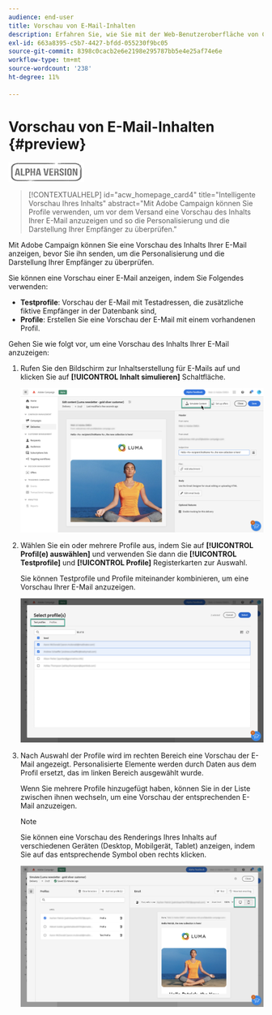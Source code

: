 ```yaml
---
audience: end-user
title: Vorschau von E-Mail-Inhalten
description: Erfahren Sie, wie Sie mit der Web-Benutzeroberfläche von Campaign eine Vorschau Ihres E-Mail-Inhalts anzeigen können.
exl-id: 663a8395-c5b7-4427-bfdd-055230f9bc05
source-git-commit: 8398c0cacb2e6e2198e295787bb5e4e25af74e6e
workflow-type: tm+mt
source-wordcount: '238'
ht-degree: 11%

---
```


# Vorschau von E-Mail-Inhalten {#preview}

![](../assets/do-not-localize/badge.png)

>[!CONTEXTUALHELP]
>id="acw_homepage_card4"
>title="Intelligente Vorschau Ihres Inhalts"
>abstract="Mit Adobe Campaign können Sie Profile verwenden, um vor dem Versand eine Vorschau des Inhalts Ihrer E-Mail anzuzeigen und so die Personalisierung und die Darstellung Ihrer Empfänger zu überprüfen."

Mit Adobe Campaign können Sie eine Vorschau des Inhalts Ihrer E-Mail anzeigen, bevor Sie ihn senden, um die Personalisierung und die Darstellung Ihrer Empfänger zu überprüfen.

Sie können eine Vorschau einer E-Mail anzeigen, indem Sie Folgendes verwenden:

* **Testprofile**: Vorschau der E-Mail mit Testadressen, die zusätzliche fiktive Empfänger in der Datenbank sind,
* **Profile**: Erstellen Sie eine Vorschau der E-Mail mit einem vorhandenen Profil.

Gehen Sie wie folgt vor, um eine Vorschau des Inhalts Ihrer E-Mail anzuzeigen:

1. Rufen Sie den Bildschirm zur Inhaltserstellung für E-Mails auf und klicken Sie auf **[!UICONTROL Inhalt simulieren]** Schaltfläche.

   ![](assets/simulate.png)

1. Wählen Sie ein oder mehrere Profile aus, indem Sie auf **[!UICONTROL Profil(e) auswählen]** und verwenden Sie dann die **[!UICONTROL Testprofile]** und **[!UICONTROL Profile]** Registerkarten zur Auswahl.

   Sie können Testprofile und Profile miteinander kombinieren, um eine Vorschau Ihrer E-Mail anzuzeigen.

   ![](assets/preview-profile.png)

1. Nach Auswahl der Profile wird im rechten Bereich eine Vorschau der E-Mail angezeigt. Personalisierte Elemente werden durch Daten aus dem Profil ersetzt, das im linken Bereich ausgewählt wurde.

   Wenn Sie mehrere Profile hinzugefügt haben, können Sie in der Liste zwischen ihnen wechseln, um eine Vorschau der entsprechenden E-Mail anzuzeigen.

   >[!NOTE]
   >
   >Sie können eine Vorschau des Renderings Ihres Inhalts auf verschiedenen Geräten (Desktop, Mobilgerät, Tablet) anzeigen, indem Sie auf das entsprechende Symbol oben rechts klicken.

   ![](assets/preview.png)


